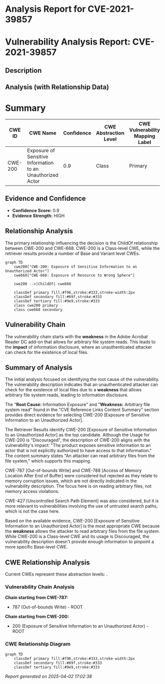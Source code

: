 # Analysis Report for CVE-2021-39857

# Vulnerability Analysis Report: CVE-2021-39857

## Description



## Analysis (with Relationship Data)

# Summary
| CWE ID | CWE Name | Confidence | CWE Abstraction Level | CWE Vulnerability Mapping Label | CWE-Vulnerability Mapping Notes |
|---|---|---|---|---|---|
| CWE-200 | Exposure of Sensitive Information to an Unauthorized Actor | 0.9 | Class | Primary | Discouraged |

## Evidence and Confidence

*   **Confidence Score:** 0.9
*   **Evidence Strength:** HIGH

## Relationship Analysis
The primary relationship influencing the decision is the ChildOf relationship between CWE-200 and CWE-668. CWE-200 is a Class-level CWE, while the retriever results provide a number of Base and Variant level CWEs.

```mermaid
graph TD
    cwe200["CWE-200: Exposure of Sensitive Information to an Unauthorized Actor"]
    cwe668["CWE-668: Exposure of Resource to Wrong Sphere"]

    cwe200 -->|ChildOf| cwe668

    classDef primary fill:#f96,stroke:#333,stroke-width:2px
    classDef secondary fill:#69f,stroke:#333
    classDef tertiary fill:#9e9,stroke:#333
    class cwe200 primary
    class cwe668 secondary
```

## Vulnerability Chain
The vulnerability chain starts with the **weakness** in the Adobe Acrobat Reader DC add-on that allows for arbitrary file system reads. This leads to the **impact** of information disclosure, where an unauthenticated attacker can check for the existence of local files.

## Summary of Analysis
The initial analysis focused on identifying the root cause of the vulnerability. The vulnerability description indicates that an unauthenticated attacker can check for the existence of local files due to a **weakness** that allows arbitrary file system reads, leading to information disclosure.

The "**Root Cause:** Information Exposure" and "**Weakness:** Arbitrary file system read" found in the "CVE Reference Links Content Summary" section provides direct evidence for selecting CWE-200 [Exposure of Sensitive Information to an Unauthorized Actor].

The Retriever Results identify CWE-200 [Exposure of Sensitive Information to an Unauthorized Actor] as the top candidate. Although the Usage for CWE-200 is "Discouraged", the description of CWE-200 aligns with the vulnerability's impact: "The product exposes sensitive information to an actor that is not explicitly authorized to have access to that information." The content summary states "An attacker can read arbitrary files from the file system," which supports this mapping.

CWE-787 [Out-of-bounds Write] and CWE-788 [Access of Memory Location After End of Buffer] were considered but rejected as they relate to memory corruption issues, which are not directly indicated in the vulnerability description. The focus here is on reading arbitrary files, not memory access violations.

CWE-427 [Uncontrolled Search Path Element] was also considered, but it is more relevant to vulnerabilities involving the use of untrusted search paths, which is not the case here.

Based on the available evidence, CWE-200 [Exposure of Sensitive Information to an Unauthorized Actor] is the most appropriate CWE because the **weakness** allows the attacker to read arbitrary files from the file system. While CWE-200 is a Class-level CWE and its usage is Discouraged, the vulnerability description doesn't provide enough information to pinpoint a more specific Base-level CWE.


## CWE Relationship Analysis

Current CWEs represent these abstraction levels: .


### Vulnerability Chain Analysis

**Chain starting from CWE-787:**
- 787 (Out-of-bounds Write) - ROOT


**Chain starting from CWE-200:**
- 200 (Exposure of Sensitive Information to an Unauthorized Actor) - ROOT



### CWE Relationship Diagram

```mermaid
graph TD
    classDef primary fill:#f96,stroke:#333,stroke-width:2px
    classDef secondary fill:#69f,stroke:#333
    classDef tertiary fill:#9e9,stroke:#333
```



*Report generated on 2025-04-02 17:02:38*
